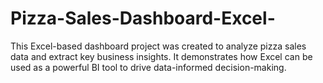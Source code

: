 # Pizza-Sales-Dashboard-Excel-
 This Excel-based dashboard project was created to analyze pizza sales data and extract key business insights. It demonstrates how Excel can be used as a powerful BI tool to drive data-informed decision-making.
